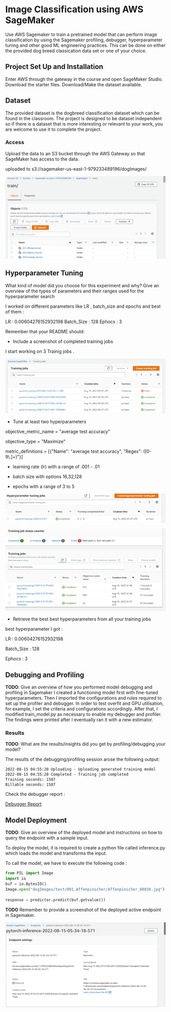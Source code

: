 # Image Classification using AWS SageMaker

Use AWS Sagemaker to train a pretrained model that can perform image classification by using the Sagemaker profiling, debugger, hyperparameter tuning and other good ML engineering practices. This can be done on either the provided dog breed classication data set or one of your choice.

## Project Set Up and Installation
Enter AWS through the gateway in the course and open SageMaker Studio. 
Download the starter files.
Download/Make the dataset available. 

## Dataset
The provided dataset is the dogbreed classification dataset which can be found in the classroom.
The project is designed to be dataset independent so if there is a dataset that is more interesting or relevant to your work, you are welcome to use it to complete the project.

### Access
Upload the data to an S3 bucket through the AWS Gateway so that SageMaker has access to the data. 

uploaded to s3://sagemaker-us-east-1-979233489196/dogImages/

![screenshot](https://raw.githubusercontent.com/MAHMOUDRR707/Image-Classification-using-AWS-SageMaker/master/Screenshots/s3%20Dataset.png?token=GHSAT0AAAAAABWYDGOUYOUKBIJFZV5ARDHUYX2ABMQ)

## Hyperparameter Tuning
What kind of model did you choose for this experiment and why? Give an overview of the types of parameters and their ranges used for the hyperparameter search

I worked on different parameters like LR , batch_size and epochs and best of them : 

LR : 0.00604276152932198
Batch_Size  : 128
Ephocs : 3

Remember that your README should:

- Include a screenshot of completed training jobs

I start  working on 3 Trainig jobs . 

![training jobs](https://raw.githubusercontent.com/MAHMOUDRR707/Image-Classification-using-AWS-SageMaker/master/Screenshots/trainingjob.png?token=GHSAT0AAAAAABWYDGOUV3HVU7PTK7Q2XYQEYX2AF2Q)

- Tune at least two hyperparameters

objective_metric_name = "average test accuracy"

objective_type = "Maximize"

metric_definitions = [{"Name": "average test accuracy", "Regex": ([0-9\\.]+)"}]

- learning rate (lr) with a range of .001 - .01

- batch size with options 16,32,128

- epochs with a range of 3 to 5

![Tuning jobs](https://raw.githubusercontent.com/MAHMOUDRR707/Image-Classification-using-AWS-SageMaker/master/Screenshots/hyperparameter%20tuning.png?token=GHSAT0AAAAAABWYDGOVHDUCMHDWM2M62VNQYX2AHWQ)


![Tuning job sucess](https://raw.githubusercontent.com/MAHMOUDRR707/Image-Classification-using-AWS-SageMaker/master/Screenshots/hyperparameter%20tuning2.png?token=GHSAT0AAAAAABWYDGOV2FEGJSYZG4FJ5Y3CYX2AICA)

- Retrieve the best best hyperparameters from all your training jobs

best hyperparameter I got  :

LR : 0.00604276152932198

Batch_Size  : 128

Ephocs : 3

## Debugging and Profiling
**TODO**: Give an overview of how you performed model debugging and profiling in Sagemaker
I created a functioning model first with fine-tuned hyperparameters. Then I imported the configurations and rules required to set up the profiler and debugger. In order to test overfit and GPU utilisation, for example, I set the criteria and configurations accordingly. After that, I modified train_model.py as necessary to enable my debugger and profiler. The findings were printed after I eventually ran it with a new estimator.

### Results
**TODO**: What are the results/insights did you get by profiling/debugging your model?

The results of the debugging/profiling session arose the following output:

```
2022-08-15 04:55:20 Uploading - Uploading generated training model
2022-08-15 04:55:20 Completed - Training job completed
Training seconds: 1587
Billable seconds: 1587
```

Check the debugger report   :

[Debugger Report](https://github.com/MAHMOUDRR707/Image-Classification-using-AWS-SageMaker/blob/master/profiler-debugging-report.html)

## Model Deployment
**TODO**: Give an overview of the deployed model and instructions on how to query the endpoint with a sample input.

To deploy the model, it is required to create a python file called inference.py which loads the model and transforms the input.

To call the model, we have to execute the following code :

```python
from PIL import Image
import io
buf = io.BytesIO()
Image.open("dogImages/test/001.Affenpinscher/Affenpinscher_00036.jpg").save(buf, format="JPEG")

response = predictor.predict(buf.getvalue())
```

**TODO** Remember to provide a screenshot of the deployed active endpoint in Sagemaker.

![Endpoint screenshot](https://raw.githubusercontent.com/MAHMOUDRR707/Image-Classification-using-AWS-SageMaker/master/Screenshots/endpoint.png?token=GHSAT0AAAAAABWYDGOUVOBAVJM42HNSA7NGYX2A2DA)
